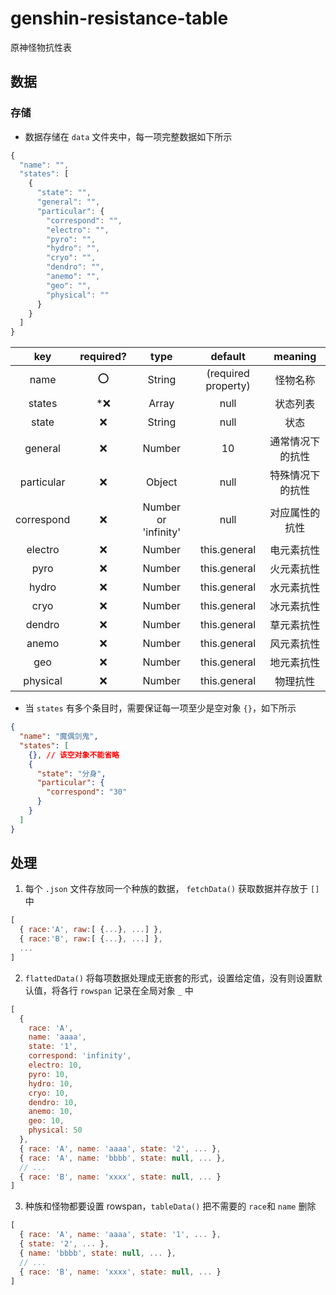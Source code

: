 # genshin-resistance-table

 原神怪物抗性表

## 数据

### 存储

- 数据存储在 `data` 文件夹中，每一项完整数据如下所示

```js
{
  "name": "",
  "states": [
    {
      "state": "",
      "general": "",
      "particular": {
        "correspond": "",
        "electro": "",
        "pyro": "",
        "hydro": "",
        "cryo": "",
        "dendro": "",
        "anemo": "",
        "geo": "",
        "physical": ""
      }
    }
  ]
}
```

|    key     | required? |         type         |       default       |     meaning      |
| :--------: | :-------: | :------------------: | :-----------------: | :--------------: |
|    name    |     ⭕     |        String        | (required property) |     怪物名称     |
|   states   |    *❌     |        Array         |        null         |     状态列表     |
|   state    |     ❌     |        String        |        null         |       状态       |
|  general   |     ❌     |        Number        |         10          | 通常情况下的抗性 |
| particular |     ❌     |        Object        |        null         | 特殊情况下的抗性 |
| correspond |     ❌     | Number or 'infinity' |        null         |  对应属性的抗性  |
|  electro   |     ❌     |        Number        |    this.general     |    电元素抗性    |
|    pyro    |     ❌     |        Number        |    this.general     |    火元素抗性    |
|   hydro    |     ❌     |        Number        |    this.general     |    水元素抗性    |
|    cryo    |     ❌     |        Number        |    this.general     |    冰元素抗性    |
|   dendro   |     ❌     |        Number        |    this.general     |    草元素抗性    |
|   anemo    |     ❌     |        Number        |    this.general     |    风元素抗性    |
|    geo     |     ❌     |        Number        |    this.general     |    地元素抗性    |
|  physical  |     ❌     |        Number        |    this.general     |     物理抗性     |

- 当 `states` 有多个条目时，需要保证每一项至少是空对象 `{}`，如下所示

```json
{
  "name": "魔偶剑鬼",
  "states": [
    {}, // 该空对象不能省略
    {
      "state": "分身",
      "particular": {
        "correspond": "30"
      }
    }
  ]
}
```

## 处理

1. 每个 `.json` 文件存放同一个种族的数据， `fetchData()` 获取数据并存放于 `[]` 中

```js
[
  { race:'A', raw:[ {...}, ...] },
  { race:'B', raw:[ {...}, ...] },
  ...
]
```

2. `flattedData()` 将每项数据处理成无嵌套的形式，设置给定值，没有则设置默认值，将各行 `rowspan` 记录在全局对象 `_` 中

```js
[
  {
    race: 'A',
    name: 'aaaa',
    state: '1',
    correspond: 'infinity',
    electro: 10,
    pyro: 10,
    hydro: 10,
    cryo: 10,
    dendro: 10,
    anemo: 10,
    geo: 10,
    physical: 50
  },
  { race: 'A', name: 'aaaa', state: '2', ... },
  { race: 'A', name: 'bbbb', state: null, ... }, 
  // ...
  { race: 'B', name: 'xxxx', state: null, ... }
]
```

3. 种族和怪物都要设置 rowspan，`tableData()` 把不需要的 `race`和 `name` 删除

```js
[
  { race: 'A', name: 'aaaa', state: '1', ... },
  { state: '2', ... },
  { name: 'bbbb', state: null, ... },
  // ...
  { race: 'B', name: 'xxxx', state: null, ... }
]
```

